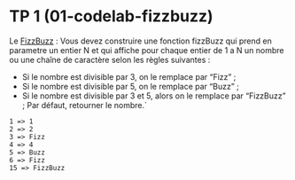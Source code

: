# TP 1 (01-codelab-fizzbuzz)

Le [FizzBuzz](https://codingdojo.org/fr/kata/FizzBuzz/) :
Vous devez construire une fonction fizzBuzz qui prend en parametre un entier N et qui affiche pour chaque entier de 1 a N un nombre ou une chaîne de caractère selon les règles suivantes :

- Si le nombre est divisible par 3, on le remplace par “Fizz” ;
- Si le nombre est divisible par 5, on le remplace par “Buzz” ;
- Si le nombre est divisible par 3 et 5, alors on le remplace par “FizzBuzz” ;
Par défaut, retourner le nombre.`

```
1 => 1
2 => 2
3 => Fizz
4 => 4
5 => Buzz
6 => Fizz
15 => FizzBuzz
```
